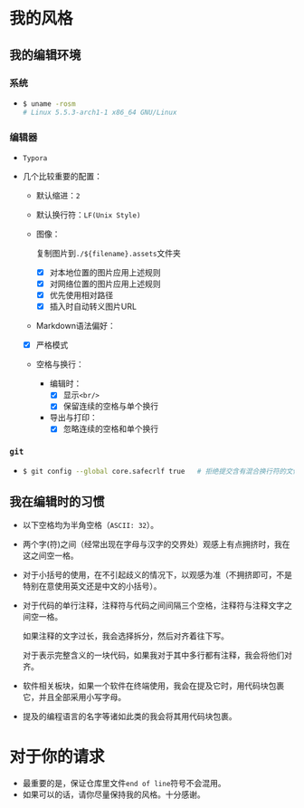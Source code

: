 # 我的风格

## 我的编辑环境

### 系统

- ```bash
  $ uname -rosm
  # Linux 5.5.3-arch1-1 x86_64 GNU/Linux
  ```

### 编辑器

- `Typora`

- 几个比较重要的配置：

  - 默认缩进：`2`

  - 默认换行符：`LF(Unix Style)`

  - 图像：

    复制图片到`./${filename}.assets`文件夹

    - [x] 对本地位置的图片应用上述规则
    - [x] 对网络位置的图片应用上述规则
    - [x] 优先使用相对路径
    - [x] 插入时自动转义图片URL
  
  - Markdown语法偏好：
    
  - [x] 严格模式
    
  - 空格与换行：
  
    - 编辑时：
      - [x] 显示`<br/>`
      - [x] 保留连续的空格与单个换行
  
    - 导出与打印：
      - [x] 忽略连续的空格和单个换行

### `git`

- ```bash
  $ git config --global core.safecrlf true   # 拒绝提交含有混合换行符的文件
  ```

## 我在编辑时的习惯

- 以下空格均为半角空格（`ASCII: 32`）。

- 两个字(符)之间（经常出现在字母与汉字的交界处）观感上有点拥挤时，我在这之间空一格。

- 对于小括号的使用，在不引起歧义的情况下，以观感为准（不拥挤即可，不是特别在意使用英文还是中文的小括号）。

- 对于代码的单行注释，注释符与代码之间间隔三个空格，注释符与注释文字之间空一格。

  如果注释的文字过长，我会选择拆分，然后对齐着往下写。

  对于表示完整含义的一块代码，如果我对于其中多行都有注释，我会将他们对齐。

- 软件相关板块，如果一个软件在终端使用，我会在提及它时，用代码块包裹它，并且全部采用小写字母。

- 提及的编程语言的名字等诸如此类的我会将其用代码块包裹。

# 对于你的请求

- 最重要的是，保证仓库里文件`end of line`符号不会混用。
- 如果可以的话，请你尽量保持我的风格。十分感谢。